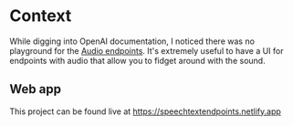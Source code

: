 # Context

While digging into OpenAI documentation, I noticed there was no playground for the [Audio endpoints](https://platform.openai.com/docs/api-reference/audio). 
It's extremely useful to have a UI for endpoints with audio that allow you to fidget around with the sound. 

## Web app

This project can be found live at https://speechtextendpoints.netlify.app 
